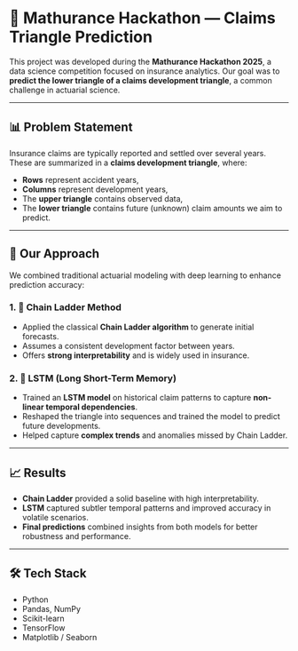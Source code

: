 # 🧠 Mathurance Hackathon — Claims Triangle Prediction

This project was developed during the **Mathurance Hackathon 2025**, a data science competition focused on insurance analytics. Our goal was to **predict the lower triangle of a claims development triangle**, a common challenge in actuarial science.

---

## 📊 Problem Statement

Insurance claims are typically reported and settled over several years. These are summarized in a **claims development triangle**, where:

- **Rows** represent accident years,
- **Columns** represent development years,
- The **upper triangle** contains observed data,
- The **lower triangle** contains future (unknown) claim amounts we aim to predict.

---

## 🔧 Our Approach

We combined traditional actuarial modeling with deep learning to enhance prediction accuracy:

### 1. 🧮 Chain Ladder Method
- Applied the classical **Chain Ladder algorithm** to generate initial forecasts.
- Assumes a consistent development factor between years.
- Offers **strong interpretability** and is widely used in insurance.

### 2. 🤖 LSTM (Long Short-Term Memory)
- Trained an **LSTM model** on historical claim patterns to capture **non-linear temporal dependencies**.
- Reshaped the triangle into sequences and trained the model to predict future developments.
- Helped capture **complex trends** and anomalies missed by Chain Ladder.

---

## 📈 Results

- **Chain Ladder** provided a solid baseline with high interpretability.
- **LSTM** captured subtler temporal patterns and improved accuracy in volatile scenarios.
- **Final predictions** combined insights from both models for better robustness and performance.

---

## 🛠️ Tech Stack

- Python
- Pandas, NumPy
- Scikit-learn
- TensorFlow
- Matplotlib / Seaborn

